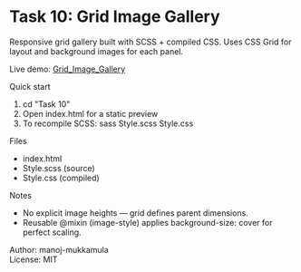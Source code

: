 # Task 10: Grid Image Gallery

Responsive grid gallery built with SCSS + compiled CSS. Uses CSS Grid for layout and background images for each panel.

Live demo: [Grid_Image_Gallery](https://manoj-task10.vercel.app/)

Quick start
1. cd "Task 10"
2. Open index.html for a static preview
3. To recompile SCSS: sass Style.scss Style.css

Files
- index.html
- Style.scss (source)
- Style.css (compiled)

Notes
- No explicit image heights — grid defines parent dimensions.
- Reusable @mixin (image-style) applies background-size: cover for perfect scaling.

Author: manoj-mukkamula  
License: MIT
